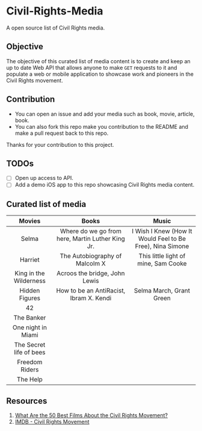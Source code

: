 # Civil-Rights-Media

A open source list of Civil Rights media.

## Objective 

The objective of this curated list of media content is to create and keep an up to date Web API that allows anyone to make `GET` requests to it and populate a web or mobile application to showcase work and pioneers in the Civil Rights movement. 

## Contribution 

* You can open an issue and add your media such as book, movie, article, book. 
* You can also fork this repo make you contribution to the README and make a pull request back to this repo. 

Thanks for your contribution to this project. 

## TODOs

- [ ] Open up access to API.
- [ ] Add a demo iOS app to this repo showcasing Civil Rights media content. 

## Curated list of media 

| Movies | Books | Music |
|:-----:|:-------:|:------:|
| Selma | Where do we go from here, Martin Luther King Jr. | I Wish I Knew (How It Would Feel to Be Free), Nina Simone |
| Harriet | The Autobiography of Malcolm X | This little light of mine, Sam Cooke |
| King in the Wilderness | Acroos the bridge, John Lewis | |
| Hidden Figures | How to be an AntiRacist, Ibram X. Kendi | Selma March, Grant Green |
| 42 | | |
| The Banker | | |
| One night in Miami | | |
| The Secret life of bees | | |
| Freedom Riders | | |
| The Help | | |


## Resources 

1. [What Are the 50 Best Films About the Civil Rights Movement?](https://www.huffpost.com/entry/what-are-the-50-best-films-about-the-civil-rights-movement_b_587c1d9de4b077a19d180f14)
2. [IMDB - Civil Rights Movement](https://www.imdb.com/search/keyword/?keywords=civil-rights-movement)
